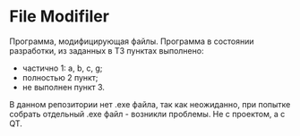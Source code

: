 # File Modifiler
Программа, модифицирующая файлы.
Программа в состоянии разработки, из заданных в ТЗ пунктах выполнено:
- частично 1: a, b, c, g;
- полностью 2 пункт;
- не выполнен пункт 3.

В данном репозитории нет .exe файла, так как неожиданно, при попытке 
собрать отдельный .exe файл - возникли проблемы. Не с проектом, а с 
QT. 
